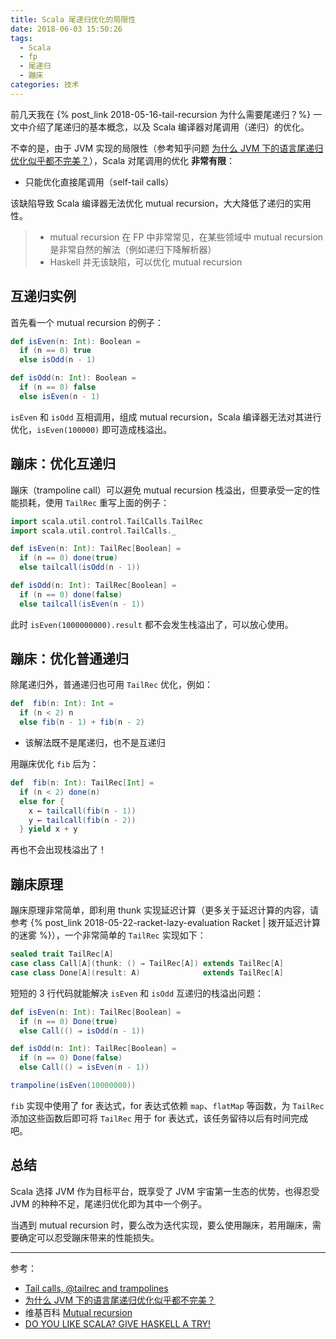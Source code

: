 ```yaml
---
title: Scala 尾递归优化的局限性
date: 2018-06-03 15:50:26
tags:
  - Scala
  - fp
  - 尾递归
  - 蹦床
categories: 技术
---
```


前几天我在 {% post_link 2018-05-16-tail-recursion 为什么需要尾递归？%} 一文中介绍了尾递归的基本概念，以及 Scala 编译器对尾调用（递归）的优化。

不幸的是，由于 JVM 实现的局限性（参考知乎问题 [为什么 JVM 下的语言尾递归优化似乎都不完美？](https://www.zhihu.com/question/22627957)），Scala 对尾调用的优化 **非常有限**：

* 只能优化直接尾调用（self-tail calls）

该缺陷导致 Scala 编译器无法优化 mutual recursion，大大降低了递归的实用性。

<!-- more -->

>* mutual recursion 在 FP 中非常常见，在某些领域中 mutual recursion 是非常自然的解法（例如递归下降解析器）
>* Haskell 并无该缺陷，可以优化 mutual recursion

## 互递归实例

首先看一个 mutual recursion 的例子：

```Scala
def isEven(n: Int): Boolean =
  if (n == 0) true
  else isOdd(n - 1)

def isOdd(n: Int): Boolean =
  if (n == 0) false
  else isEven(n - 1)
```

`isEven` 和 `isOdd` 互相调用，组成 mutual recursion，Scala 编译器无法对其进行优化，`isEven(100000)` 即可造成栈溢出。

## 蹦床：优化互递归

蹦床（trampoline call）可以避免 mutual recursion 栈溢出，但要承受一定的性能损耗，使用 `TailRec` 重写上面的例子：

```Scala
import scala.util.control.TailCalls.TailRec
import scala.util.control.TailCalls._

def isEven(n: Int): TailRec[Boolean] =
  if (n == 0) done(true)
  else tailcall(isOdd(n - 1))

def isOdd(n: Int): TailRec[Boolean] =
  if (n == 0) done(false)
  else tailcall(isEven(n - 1))
```

此时 `isEven(1000000000).result` 都不会发生栈溢出了，可以放心使用。

## 蹦床：优化普通递归

除尾递归外，普通递归也可用 `TailRec` 优化，例如：

```Scala
def  fib(n: Int): Int =
  if (n < 2) n
  else fib(n - 1) + fib(n - 2)
```

* 该解法既不是尾递归，也不是互递归

用蹦床优化 `fib` 后为：

```Scala
def  fib(n: Int): TailRec[Int] =
  if (n < 2) done(n)
  else for {
    x ← tailcall(fib(n - 1))
    y ← tailcall(fib(n - 2))
  } yield x + y
```

再也不会出现栈溢出了！

## 蹦床原理

蹦床原理非常简单，即利用 thunk 实现延迟计算（更多关于延迟计算的内容，请参考 {% post_link 2018-05-22-racket-lazy-evaluation Racket | 拨开延迟计算的迷雾 %}），一个非常简单的 `TailRec` 实现如下：

```Scala
sealed trait TailRec[A]
case class Call[A](thunk: () ⇒ TailRec[A]) extends TailRec[A]
case class Done[A](result: A)              extends TailRec[A]
```

短短的 3 行代码就能解决 `isEven` 和 `isOdd` 互递归的栈溢出问题：

```Scala
def isEven(n: Int): TailRec[Boolean] =
  if (n == 0) Done(true)
  else Call(() ⇒ isOdd(n - 1))

def isOdd(n: Int): TailRec[Boolean] =
  if (n == 0) Done(false)
  else Call(() ⇒ isEven(n - 1))

trampoline(isEven(10000000))
```

`fib` 实现中使用了 for 表达式，for 表达式依赖 `map`、`flatMap` 等函数，为 `TailRec` 添加这些函数后即可将 `TailRec` 用于 for 表达式，该任务留待以后有时间完成吧。

## 总结

Scala 选择 JVM 作为目标平台，既享受了 JVM 宇宙第一生态的优势，也得忍受 JVM 的种种不足，尾递归优化即为其中一个例子。

当遇到 mutual recursion 时，要么改为迭代实现，要么使用蹦床，若用蹦床，需要确定可以忍受蹦床带来的性能损失。

---

参考：

* [Tail calls, @tailrec and trampolines](http://blog.richdougherty.com/2009/04/tail-calls-tailrec-and-trampolines.html)
* [为什么 JVM 下的语言尾递归优化似乎都不完美？](https://www.zhihu.com/question/22627957)
* 维基百科 [Mutual recursion](https://en.wikipedia.org/wiki/Mutual_recursion)
* [DO YOU LIKE SCALA? GIVE HASKELL A TRY!](https://www.fpcomplete.com/blog/2016/11/comparison-scala-and-haskell)